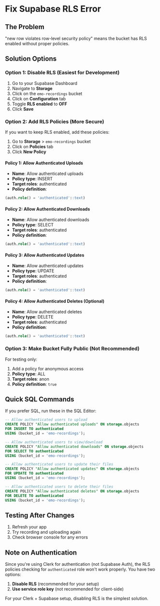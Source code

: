 # Fix Supabase RLS Error

## The Problem
"new row violates row-level security policy" means the bucket has RLS enabled without proper policies.

## Solution Options

### Option 1: Disable RLS (Easiest for Development)

1. Go to your Supabase Dashboard
2. Navigate to **Storage**
3. Click on the `emo-recordings` bucket
4. Click on **Configuration** tab
5. Toggle **RLS enabled** to **OFF**
6. Click **Save**

### Option 2: Add RLS Policies (More Secure)

If you want to keep RLS enabled, add these policies:

1. Go to **Storage** > `emo-recordings` bucket
2. Click on **Policies** tab
3. Click **New Policy**

#### Policy 1: Allow Authenticated Uploads
- **Name**: Allow authenticated uploads
- **Policy type**: INSERT
- **Target roles**: authenticated
- **Policy definition**:
```sql
(auth.role() = 'authenticated'::text)
```

#### Policy 2: Allow Authenticated Downloads
- **Name**: Allow authenticated downloads  
- **Policy type**: SELECT
- **Target roles**: authenticated
- **Policy definition**:
```sql
(auth.role() = 'authenticated'::text)
```

#### Policy 3: Allow Authenticated Updates
- **Name**: Allow authenticated updates
- **Policy type**: UPDATE
- **Target roles**: authenticated
- **Policy definition**:
```sql
(auth.role() = 'authenticated'::text)
```

#### Policy 4: Allow Authenticated Deletes (Optional)
- **Name**: Allow authenticated deletes
- **Policy type**: DELETE  
- **Target roles**: authenticated
- **Policy definition**:
```sql
(auth.role() = 'authenticated'::text)
```

### Option 3: Make Bucket Fully Public (Not Recommended)

For testing only:
1. Add a policy for anonymous access
2. **Policy type**: ALL
3. **Target roles**: anon
4. **Policy definition**: `true`

## Quick SQL Commands

If you prefer SQL, run these in the SQL Editor:

```sql
-- Allow authenticated users to upload
CREATE POLICY "Allow authenticated uploads" ON storage.objects
FOR INSERT TO authenticated
USING (bucket_id = 'emo-recordings');

-- Allow authenticated users to view/download
CREATE POLICY "Allow authenticated downloads" ON storage.objects
FOR SELECT TO authenticated
USING (bucket_id = 'emo-recordings');

-- Allow authenticated users to update their files
CREATE POLICY "Allow authenticated updates" ON storage.objects
FOR UPDATE TO authenticated
USING (bucket_id = 'emo-recordings');

-- Allow authenticated users to delete their files
CREATE POLICY "Allow authenticated deletes" ON storage.objects
FOR DELETE TO authenticated
USING (bucket_id = 'emo-recordings');
```

## Testing After Changes

1. Refresh your app
2. Try recording and uploading again
3. Check browser console for any errors

## Note on Authentication

Since you're using Clerk for authentication (not Supabase Auth), the RLS policies checking for `authenticated` role won't work properly. You have two options:

1. **Disable RLS** (recommended for your setup)
2. **Use service role key** (not recommended for client-side)

For your Clerk + Supabase setup, disabling RLS is the simplest solution.